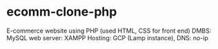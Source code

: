 # ecomm-clone-php
E-commerce website using PHP (used HTML, CSS for front end)
DMBS: MySQL
web server: XAMPP
Hosting: GCP (Lamp instance), DNS: no-ip
